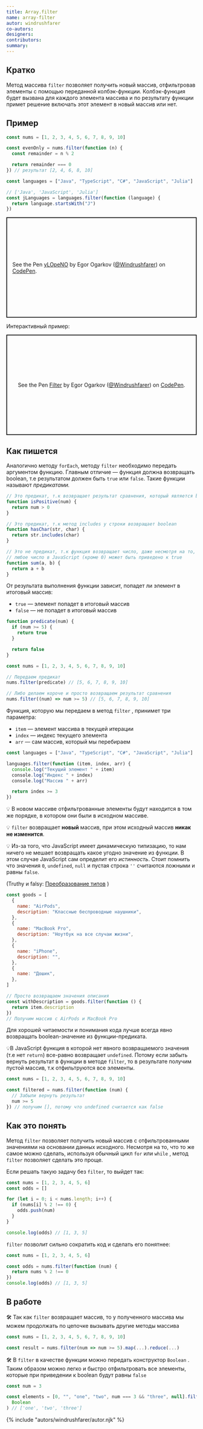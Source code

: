 ```yaml
---
title: Array.filter
name: array-filter
autor: windrushfarer
co-autors:
designers:
contributors:
summary:
---
```


## Кратко

Метод массива `filter` позволяет получить новый массив, отфильтровав элементы с помощью переданной колбэк-функции. Колбэк-функция будет вызвана для каждого элемента массива и по результату функции примет решение включать этот элемент в новый массив или нет.

## Пример

```jsx
const nums = [1, 2, 3, 4, 5, 6, 7, 8, 9, 10]

const evenOnly = nums.filter(function (n) {
  const remainder = n % 2

  return remainder === 0
}) // результат [2, 4, 6, 8, 10]

const languages = ["Java", "TypeScript", "C#", "JavaScript", "Julia"]

// ['Java', 'JavaScript', 'Julia']
const jLanguages = languages.filter(function (language) {
  return language.startsWith("J")
})
```

<p class="codepen" data-height="265" data-theme-id="light" data-default-tab="js,result" data-user="Windrushfarer" data-slug-hash="yLOpeNO" style="height: 265px; box-sizing: border-box; display: flex; align-items: center; justify-content: center; border: 2px solid; margin: 1em 0; padding: 1em;" data-pen-title="yLOpeNO">
  <span>See the Pen <a href="https://codepen.io/Windrushfarer/pen/yLOpeNO">
  yLOpeNO</a> by Egor Ogarkov (<a href="https://codepen.io/Windrushfarer">@Windrushfarer</a>)
  on <a href="https://codepen.io">CodePen</a>.</span>
</p>

Интерактивный пример:

<p class="codepen" data-height="265" data-theme-id="light" data-default-tab="js,result" data-user="Windrushfarer" data-slug-hash="VwaQqOV" style="height: 265px; box-sizing: border-box; display: flex; align-items: center; justify-content: center; border: 2px solid; margin: 1em 0; padding: 1em;" data-pen-title="Filter">
  <span>See the Pen <a href="https://codepen.io/Windrushfarer/pen/VwaQqOV">
  Filter</a> by Egor Ogarkov (<a href="https://codepen.io/Windrushfarer">@Windrushfarer</a>)
  on <a href="https://codepen.io">CodePen</a>.</span>
</p>
<script async src="https://static.codepen.io/assets/embed/ei.js"></script>

## Как пишется

Аналогично методу `forEach`, методу `filter` необходимо передать аргументом функцию. Главным отличие — функция должна возвращать boolean, т.е результатом должен быть `true` или `false`. Такие функции называют _предикатами._

```jsx
// Это предикат, т.к возвращает результат сравнения, который является boolean
function isPositive(num) {
  return num > 0
}

// Это предикат, т.к метод includes у строки возвращает boolean
function hasChar(str, char) {
  return str.includes(char)
}

// Это не предикат, т.к функция возвращает число, даже несмотря на то, что
// любое число в JavaScript (кроме 0) может быть приведено к true
function sum(a, b) {
  return a + b
}
```

От результата выполнения функции зависит, попадет ли элемент в итоговый массив:

- `true` — элемент попадет в итоговый массив
- `false` — не попадет в итоговый массив

```jsx
function predicate(num) {
  if (num >= 5) {
    return true
  }

  return false
}

const nums = [1, 2, 3, 4, 5, 6, 7, 8, 9, 10]

// Передаем предикат
nums.filter(predicate) // [5, 6, 7, 8, 9, 10]

// Либо делаем короче и просто возвращаем результат сравнения
nums.filter((num) => num >= 5) // [5, 6, 7, 8, 9, 10]
```

Функция, которую мы передаем в метод `filter` , принимет три параметра:

- `item` — элемент массива в текущей итерации
- `index` — индекс текущего элемента
- `arr` — сам массив, который мы перебираем

```jsx
const languages = ["Java", "TypeScript", "C#", "JavaScript", "Julia"]

languages.filter(function (item, index, arr) {
  console.log("Текущий элемент " + item)
  сonsole.log("Индекс " + index)
  сonsole.log("Массив " + arr)

  return index >= 3
})
```

💡 В новом массиве отфильтрованные элементы будут находится в том же порядке, в котором они были в исходном массиве.

💡 `filter` возвращает **новый** массив, при этом исходный массив **никак не изменится**.

💡 Из-за того, что JavaScript имеет динамическую типизацию, то нам ничего не мешает возвращать какое угодно значение из функции. В этом случае JavaScript сам определит его _истинность_. Стоит помнить что значения `0`, `undefined`, `null` и пустая строка `''` считаются ложными и равны `false`.

(Truthy и falsy: [Преобразование типов](%D0%9F%D1%80%D0%B5%D0%BE%D0%B1%D1%80%D0%B0%D0%B7%D0%BE%D0%B2%D0%B0%D0%BD%D0%B8%D0%B5%20%D1%82%D0%B8%D0%BF%D0%BE%D0%B2%2089417c19892b42c9a5a65e66ab87deb8.md) )

```jsx
const goods = [
  {
    name: "AirPods",
    description: "Классные беспроводные наушники",
  },
  {
    name: "MacBook Pro",
    description: "Ноутбук на все случаи жизни",
  },
  {
    name: "iPhone",
    description: "",
  },
  {
    name: "Дошик",
  },
]

// Просто возвращаем значения описания
const withDescription = goods.filter(function () {
  return item.description
})
// Получим массив с AirPods и MacBook Pro
```

Для хорошей читаемости и понимания кода лучше всегда явно возвращать boolean-значение из функции-предиката.

💡В JavaScript функция в которой нет явного возвращаемого значения (т.е нет `return`) все-равно возвращает `undefined`. Потому если забыть вернуть результат в функции в методе `filter`, то в результате получим пустой массив, т.к отфильтруются все элементы.

```jsx
const nums = [1, 2, 3, 4, 5, 6, 7, 8, 9, 10]

const filtered = nums.filter(function (num) {
  // Забыли вернуть результат
  num >= 5
}) // получим [], потому что undefined считается как false
```

## Как это понять

Метод `filter` позволяет получить новый массив с отфильтрованными значениями на основании данных исходного. Несмотря на то, что то же самое можно сделать, используя обычный цикл `for` или `while` , метод `filter` позволяет сделать это проще.

Если решать такую задачу без `filter`, то выйдет так:

```jsx
const nums = [1, 2, 3, 4, 5, 6]
const odds = []

for (let i = 0; i < nums.length; i++) {
  if (nums[i] % 2 !== 0) {
    odds.push(num)
  }
}

console.log(odds) // [1, 3, 5]
```

`filter` позволит сильно сократить код и сделать его понятнее:

```jsx
const nums = [1, 2, 3, 4, 5, 6]

const odds = nums.filter(function (num) {
  return nums % 2 !== 0
})
console.log(odds) // [1, 3, 5]
```

## В работе

🛠 Так как `filter` возвращает массив, то у полученного массива мы можем продолжать по цепочке вызывать другие методы массива

```jsx
const nums = [1, 2, 3, 4, 5, 6, 7, 8, 9, 10]

const result = nums.filter(num => num >= 5).map(...).reduce(...)
```

🛠 В `filter` в качестве функции можно передать конструктор `Boolean` . Таким образом можно легко и быстро отфильтровать все элементы, которые при приведении к boolean будут равны `false`

```jsx
const num = 3

const elements = [0, "", "one", "two", num === 3 && "three", null].filter(
  Boolean
) // ['one', 'two', 'three']
```

{% include "autors/windrushfarer/autor.njk" %}
